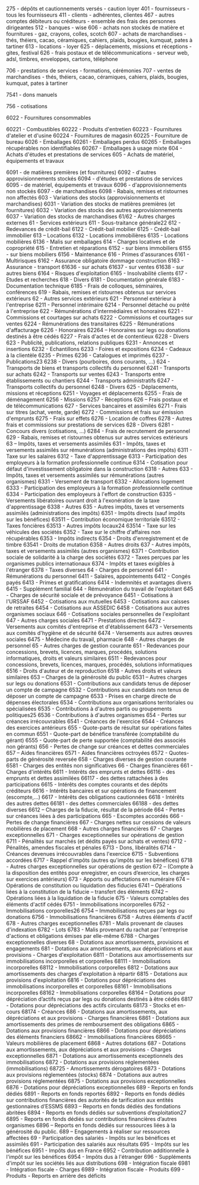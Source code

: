 275 - dépôts et cautionnements versés
    - caution loyer
401 - fournisseurs
    - tous les fournisseurs
411 - clients
    - adhérentes, clientes
467 - autres comptes débiteurs ou créditeurs
    - ensemble des frais des personnes dirigeantes
512 - banques
    - wise
606 - achats non stockés de matière et fournitures
    - gaz, crayons, colles, scotch
607 - achats de marchandises
    - thés, théiers, cacao, céramiques, cahiers, plaids, bougies, kumquat, pates à tartiner 
613 - locations
    - loyer
625 - déplacements, missions et réceptions
     - gites, festival
626 - frais postaux et de télécommunications
    - serveur web, adsl, timbres, enveloppes, cartons, téléphone

706 - prestations de services
    - formations, cérémonies
707 - ventes de marchandises
    - thés, théiers, cacao, céramiques, cahiers, plaids, bougies, kumquat, pates à tartiner 

7541 - dons manuels

756 - cotisations


6022 - Fournitures consommables


60221 - Combustibles
60222 - Produits d'entretien
60223 - Fournitures d'atelier et d'usine
60224 - Fournitures de magasin
60225 - Fourniture de bureau
6026 - Emballages
60261 - Emballages perdus
60265 - Emballages récupérables non identifiables
60267 - Emballages à usage mixte
604 - Achats d'études et prestations de services
605 - Achats de matériel, équipements et travaux

6091 - de matières premières (et fournitures)
6092 - d'autres approvisionnements stockés
6094 - d'études et prestations de services
6095 - de matériel, équipements et travaux
6096 - d'approvisionnements non stockés
6097 - de marchandises
6098 - Rabais, remises et ristournes non affectés
603 - Variations des stocks (approvisionnements et marchandises)
6031 - Variation des stocks de matières premières (et fournitures)
6032 - Variation des stocks des autres approvisionnements
6037 - Variation des stocks de marchandises
61/62 - Autres charges externes
61 - Services extérieurs
611 - Sous-traitance générale22
612 - Redevances de crédit-bail
6122 - Crédit-bail mobilier
6125 - Crédit-bail immobilier
613 – Locations
6132 - Locations immobilières
6135 - Locations mobilières
6136 - Malis sur emballages
614 - Charges locatives et de copropriété
615 - Entretien et réparations
6152 - sur biens immobiliers
6155 - sur biens mobiliers
6156 - Maintenance
616 - Primes d'assurances
6161 - Multirisques
6162 - Assurance obligatoire dommage construction
6163 - Assurance - transport
61636 - sur achats
61637 - sur ventes
61638 - sur autres biens
6164 - Risques d'exploitation
6165 - Insolvabilité clients
617 - Etudes et recherches
618 - Divers
6181 - Documentation générale
6183 - Documentation technique
6185 - Frais de colloques, séminaires, conférences
619 - Rabais, remises et ristournes obtenus sur services extérieurs
62 - Autres services extérieurs
621 - Personnel extérieur à l'entreprise
6211 - Personnel intérimaire
6214 - Personnel détaché ou prêté à l'entreprise
622 - Rémunérations d'intermédiaires et honoraires
6221 - Commissions et courtages sur achats
6222 - Commissions et courtages sur ventes
6224 - Rémunérations des transitaires
6225 - Rémunérations d'affacturage
6226 - Honoraires
62264 – Honoraires sur legs ou donations destinés à être cédés
6227 - Frais d'actes et de contentieux
6228 - Divers
623 - Publicité, publications, relations publiques
6231 - Annonces et insertions
6232 - Echantillons
6233 - Foires et expositions
6234 - Cadeaux à la clientèle
6235 - Primes
6236 - Catalogues et imprimés
6237 - Publications23
6238 - Divers (pourboires, dons courants, …)
624 - Transports de biens et transports collectifs du personnel
6241 - Transports sur achats
6242 - Transports sur ventes
6243 - Transports entre établissements ou chantiers
6244 - Transports administratifs
6247 - Transports collectifs du personnel
6248 - Divers
625 - Déplacements, missions et réceptions
6251 - Voyages et déplacements
6255 - Frais de déménagement
6256 - Missions
6257 - Réceptions
626 – Frais postaux et de télécommunications
627 - Services bancaires et assimilés
6271 - Frais sur titres (achat, vente, garde)
6272 - Commissions et frais sur émission d'emprunts
6275 - Frais sur effets
6276 - Location de coffres
6278 - Autres frais et commissions sur prestations de services
628 - Divers
6281 - Concours divers (cotisations, …)
6284 - Frais de recrutement de personnel
629 - Rabais, remises et ristournes obtenus sur autres services
extérieurs
63 – Impôts, taxes et versements assimilés
631 - Impôts, taxes et versements assimilés sur rémunérations
(administrations des impôts)
6311 - Taxe sur les salaires
6312 - Taxe d'apprentissage
6313 - Participation des employeurs à la formation professionnelle continue
6314 - Cotisation pour défaut d'investissement obligatoire dans la
construction
6318 - Autres
633 - Impôts, taxes et versements assimilés sur rémunérations
(autres organismes)
6331 - Versement de transport
6332 - Allocations logement
6333 - Participation des employeurs à la formation professionnelle continue
6334 - Participation des employeurs à l'effort de construction
6335 - Versements libératoires ouvrant droit à l'exonération de la taxe
d'apprentissage
6338 - Autres
635 - Autres impôts, taxes et versements assimilés (administrations
des impôts)
6351 - Impôts directs (sauf impôts sur les bénéfices)
63511 – Contribution économique territoriale
63512 - Taxes foncières
63513 - Autres impôts locaux24
63514 - Taxe sur les véhicules des sociétés
6352 - Taxe sur le chiffre d'affaires non récupérables
6353 - Impôts indirects
6354 - Droits d'enregistrement et de timbre
63541 - Droits de mutation
6358 - Autres droits
637 - Autres impôts, taxes et versements assimilés (autres
organismes)
6371 - Contribution sociale de solidarité à la charge des sociétés
6372 - Taxes perçues par les organismes publics internationaux
6374 - Impôts et taxes exigibles à l'étranger
6378 - Taxes diverses
64 - Charges de personnel
641 - Rémunérations du personnel
6411 - Salaires, appointements
6412 - Congés payés
6413 - Primes et gratifications
6414 - Indemnités et avantages divers
6415 - Supplément familial
644 - Rémunération du travail de l'exploitant
645 - Charges de sécurité sociale et de prévoyance
6451 - Cotisations à l'URSSAF
6452 - Cotisations aux mutuelles
6453 - Cotisations aux caisses de retraites
6454 - Cotisations aux ASSEDIC
6458 - Cotisations aux autres organismes sociaux
646 - Cotisations sociales personnelles de l'exploitant
647 - Autres charges sociales
6471 - Prestations directes
6472 - Versements aux comités d'entreprise et d'établissement
6473 - Versements aux comités d'hygiène et de sécurité
6474 - Versements aux autres œuvres sociales
6475 - Médecine du travail, pharmacie
648 - Autres charges de personnel
65 - Autres charges de gestion courante
651 - Redevances pour concessions, brevets, licences, marques,
procédés, solutions informatiques, droits et valeurs similaires
6511 - Redevances pour concessions, brevets, licences, marques, procédés,
solutions informatiques
6516 - Droits d'auteur et de reproduction
6518 - Autres droits et valeurs similaires
653 – Charges de la générosité du public
6531 – Autres charges sur legs ou donations
6531 - Contributions aux candidats tenus de déposer un compte de
campagne
6532 - Contributions aux candidats non tenus de déposer un compte de
campagne
6533 - Prises en charge directe de dépenses électorales
6534 - Contributions aux organisations territoriales ou spécialisées
6535 - Contributions à d'autres partis ou groupements politiques25
6536 - Contributions à d'autres organismes
654 - Pertes sur créances irrécouvrables
6541 - Créances de l'exercice
6544 - Créances des exercices antérieurs
655 - Quote-parts de résultat sur opérations faites en commun
6551 - Quote-part de bénéfice transférée (comptabilité du gérant)
6555 - Quote-part de perte supportée (comptabilité des associés non gérants)
656 - Pertes de change sur créances et dettes commerciales
657 – Aides financières
6571 - Aides financières octroyées
6572 - Quotes-parts de générosité reversée
658 - Charges diverses de gestion courante
6581 - Charges des entités non significatives
66 - Charges financières
661 - Charges d'intérêts
6611 - Intérêts des emprunts et dettes
66116 - des emprunts et dettes assimilées
66117 - des dettes rattachées à des participations
6615 - Intérêts des comptes courants et des dépôts créditeurs
6616 - Intérêts bancaires et sur opérations de financement (escompte,...)
6617 - Intérêts des obligations cautionnées
6618 - Intérêts des autres dettes
66181 - des dettes commerciales
66188 - des dettes diverses
6612 – Charges de la fiducie, résultat de la période
664 - Pertes sur créances liées à des participations
665 - Escomptes accordés
666 - Pertes de change financières
667 - Charges nettes sur cessions de valeurs mobilières de placement
668 - Autres charges financières
67 - Charges exceptionnelles
671 - Charges exceptionnelles sur opérations de gestion
6711 - Pénalités sur marchés (et dédits payés sur achats et ventes)
6712 - Pénalités, amendes fiscales et pénales
6713 - Dons, libéralités
6714 - Créances devenues irrécouvrables dans l'exercice
6715 - Subventions accordées
6717 - Rappel d'impôts (autres qu'impôts sur les bénéfices)
6718 - Autres charges exceptionnelles sur opérations de gestion
672 – (Compte à la disposition des entités pour enregistrer, en cours
d’exercice, les charges sur exercices antérieurs)
673 - Apports ou affectations en numéraire
674 – Opérations de constitution ou liquidation des fiducies
6741 – Opérations liées à la constitution de la fiducie – transfert des
éléments
6742 – Opérations liées à la liquidation de la fiducie
675 - Valeurs comptables des éléments d'actif cédés
6751 - Immobilisations incorporelles
6752 - Immobilisations corporelles26
6754 – Immobilisations reçues par legs ou donations
6756 - Immobilisations financières
6758 - Autres éléments d'actif
678 - Autres charges exceptionnelles
6781 - Malis provenant de clauses d'indexation
6782 - Lots
6783 - Malis provenant du rachat par l'entreprise d'actions et obligations
émises par elle-même
6788 - Charges exceptionnelles diverses
68 - Dotations aux amortissements, provisions et engagements
681 - Dotations aux amortissements, aux dépréciations
et aux provisions - Charges d'exploitation
6811 - Dotations aux amortissements sur immobilisations incorporelles
et corporelles
68111 - Immobilisations incorporelles
68112 - Immobilisations corporelles
6812 - Dotations aux amortissements des charges d'exploitation à répartir
6815 - Dotations aux provisions d'exploitation
6816 - Dotations pour dépréciations des immobilisations incorporelles et
corporelles
68161 - Immobilisations incorporelles
68162 - Immobilisations corporelles
68164 – Dotations pour dépréciation d’actifs reçus par legs ou donations
destinés à être cédés
6817 - Dotations pour dépréciations des actifs circulants
68173 - Stocks et en-cours
68174 - Créances
686 - Dotations aux amortissements, aux dépréciations
et aux provisions - Charges financières
6861 - Dotations aux amortissements des primes de remboursement des
obligations
6865 - Dotations aux provisions financières
6866 - Dotations pour dépréciations des éléments financiers
68662 - Immobilisations financières
68665 - Valeurs mobilières de placement
6868 - Autres dotations
687 - Dotations aux amortissements, aux dépréciations
et aux provisions - Charges exceptionnelles
6871 - Dotations aux amortissements exceptionnels des immobilisations
6872 - Dotations aux provisions réglementées (immobilisations)
68725 - Amortissements dérogatoires
6873 - Dotations aux provisions réglementées (stocks)
6874 - Dotations aux autres provisions réglementées
6875 - Dotations aux provisions exceptionnelles
6876 - Dotations pour dépréciations exceptionnelles
689 - Reports en fonds dédiés
6891 - Reports en fonds reportés
6892 - Reports en fonds dédiés sur contributions financières des autorités de
tarification aux entités gestionnaires d’ESSMS
6893 – Reports en fonds dédiés des fondations abritées
6894 - Reports en fonds dédiés sur subventions d’exploitation27
6895 - Reports en fonds dédiés sur contributions financières d’autres
organismes
6896 – Reports en fonds dédiés sur ressources liées à la générosité du
public.
689 – Engagements à réaliser sur ressources affectées
69 - Participation des salariés - Impôts sur les bénéfices et assimilés
691 - Participation des salariés aux résultats
695 - Impôts sur les bénéfices
6951 - Impôts dus en France
6952 - Contribution additionnelle à l'impôt sur les bénéfices
6954 - Impôts dus à l'étranger
696 - Suppléments d'impôt sur les sociétés liés aux distributions
698 - Intégration fiscale
6981 - Intégration fiscale - Charges
6989 - Intégration fiscale - Produits
699 - Produits - Reports en arrière des déficits